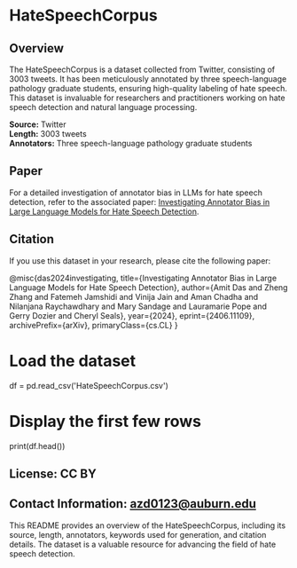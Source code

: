 # HateSpeechCorpus

## Overview
The HateSpeechCorpus is a dataset collected from Twitter, consisting of 3003 tweets. It has been meticulously annotated by three speech-language pathology graduate students, ensuring high-quality labeling of hate speech. This dataset is invaluable for researchers and practitioners working on hate speech detection and natural language processing.

**Source:** Twitter  
**Length:** 3003 tweets  
**Annotators:** Three speech-language pathology graduate students  

## Paper
For a detailed investigation of annotator bias in LLMs for hate speech detection, refer to the associated paper: [Investigating Annotator Bias in Large Language Models for Hate Speech Detection](https://arxiv.org/abs/2406.11109).

## Citation
If you use this dataset in your research, please cite the following paper:

@misc{das2024investigating,
title={Investigating Annotator Bias in Large Language Models for Hate Speech Detection},
author={Amit Das and Zheng Zhang and Fatemeh Jamshidi and Vinija Jain and Aman Chadha and Nilanjana Raychawdhary and Mary Sandage and Lauramarie Pope and Gerry Dozier and Cheryl Seals},
year={2024},
eprint={2406.11109},
archivePrefix={arXiv},
primaryClass={cs.CL}
}

# Load the dataset
df = pd.read_csv('HateSpeechCorpus.csv')

# Display the first few rows
print(df.head())

## License: CC BY

Contact Information: azd0123@auburn.edu
---

This README provides an overview of the HateSpeechCorpus, including its source, length, annotators, keywords used for generation, and citation details. The dataset is a valuable resource for advancing the field of hate speech detection.

